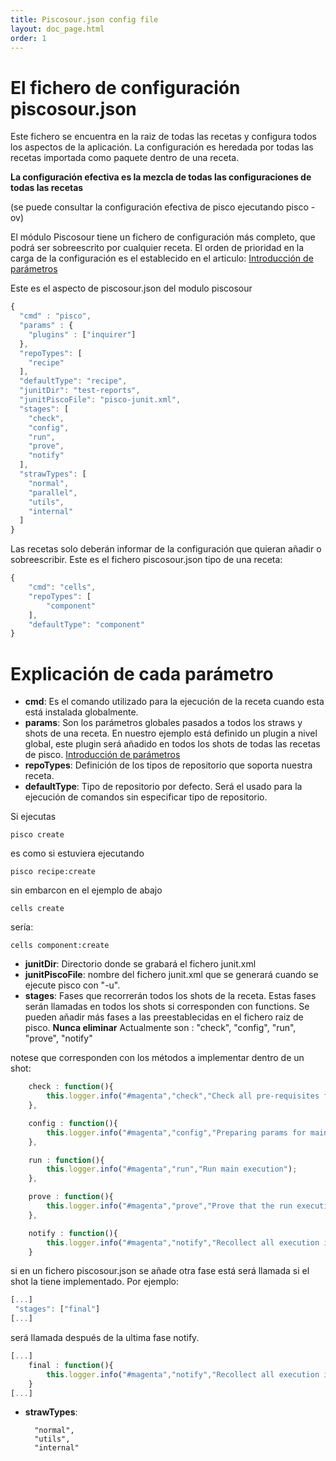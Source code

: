 ```yaml
---
title: Piscosour.json config file
layout: doc_page.html
order: 1
---
```

# El fichero de configuración piscosour.json

Este fichero se encuentra en la raiz de todas las recetas y configura todos los aspectos de la aplicación. La configuración es heredada por todas las recetas importada como paquete dentro de una receta.

**La configuración efectiva es la mezcla de todas las configuraciones de todas las recetas**

(se puede consultar la configuración efectiva de pisco ejecutando pisco -ov)

El módulo Piscosour tiene un fichero de configuración más completo, que podrá ser sobreescrito por cualquier receta. El orden de prioridad en la carga de la configuración es el establecido en el articulo: [Introducción de parámetros](Load_Parameters.md)


Este es el aspecto de piscosour.json del modulo piscosour

```js
{
  "cmd" : "pisco",
  "params" : {
    "plugins" : ["inquirer"]
  },
  "repoTypes": [
    "recipe"
  ],
  "defaultType": "recipe",
  "junitDir": "test-reports",
  "junitPiscoFile": "pisco-junit.xml",
  "stages": [
    "check",
    "config",
    "run",
    "prove",
    "notify"
  ],
  "strawTypes": [
    "normal",
    "parallel",
    "utils",
    "internal"
  ]
}
```

Las recetas solo deberán informar de la configuración que quieran añadir o sobreescribir. Este es el fichero piscosour.json tipo de una receta:

```js
{
    "cmd": "cells",
    "repoTypes": [
        "component"
    ],
    "defaultType": "component"
}
```

# Explicación de cada parámetro


- **cmd**: Es el comando utilizado para la ejecución de la receta cuando esta está instalada globalmente.
- **params**: Son los parámetros globales pasados a todos los straws y shots de una receta. En nuestro ejemplo está definido un plugin a nivel global, este plugin será añadido en todos los shots de todas las recetas de pisco. [Introducción de parámetros](Load_Parameters.md)
- **repoTypes**: Definición de los tipos de repositorio que soporta nuestra receta.
- **defaultType**: Tipo de repositorio por defecto. Será el usado para la ejecución de comandos sin especificar tipo de repositorio.

Si ejecutas

    pisco create

es como si estuviera ejecutando

    pisco recipe:create

sin embarcon en el ejemplo de abajo

    cells create

sería:

    cells component:create

- **junitDir**: Directorio donde se grabará el fichero junit.xml
- **junitPiscoFile**: nombre del fichero junit.xml que se generará cuando se ejecute pisco con "-u".
- **stages**: Fases que recorrerán todos los shots de la receta. Estas fases serán llamadas en todos los shots si corresponden con functions. Se pueden añadir más fases a las preestablecidas en el fichero raiz de pisco. **Nunca eliminar**
Actualmente son :  "check",  "config",  "run", "prove", "notify"

notese que corresponden con los métodos a implementar dentro de un shot:

```js
    check : function(){
        this.logger.info("#magenta","check","Check all pre-requisites for the execution");
    },

    config : function(){
        this.logger.info("#magenta","config","Preparing params for main execution");
    },

    run : function(){
        this.logger.info("#magenta","run","Run main execution");
    },

    prove : function(){
        this.logger.info("#magenta","prove","Prove that the run execution was ok");
    },

    notify : function(){
        this.logger.info("#magenta","notify","Recollect all execution information and notify");
    }
```

si en un fichero piscosour.json se añade otra fase está será llamada si el shot la tiene implementado. Por ejemplo:

```js
[...]
 "stages": ["final"]
[...]
```

será llamada después de la ultima fase notify.

```js
[...]
    final : function(){
        this.logger.info("#magenta","notify","Recollect all execution information and notify");
    }
[...]
```


- **strawTypes**:

        "normal",
        "utils",
        "internal"
